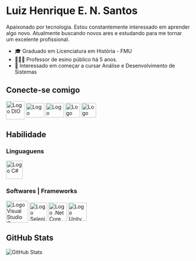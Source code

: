 # Luiz Henrique E. N. Santos
Apaixonado por tecnologia. Estou constantemente interessado em aprender algo novo. Atualmente buscando novos ares e estudando para me tornar um excelente profissional.

- 🎓 Graduado em Licenciatura em História - FMU
- 👨🏾‍🏫 Professor de esino público há 5 anos.
- 🔎 Interessado em começar a cursar Análise e Desenvolvimento de Sistemas

## Conecte-se comigo

<a href="https://www.dio.me/users/luizhenrique_egydio" target="blank"><img align="center" src="https://hermes.digitalinnovation.one/assets/diome/logo-minimized.png" alt="Logo DIO" height="50" width="50" /></a>
<a href="https://www.linkedin.com/in/luizhenriqueens95/" target="blank"><img align="center" src="https://raw.githubusercontent.com/rahuldkjain/github-profile-readme-generator/master/src/images/icons/Social/linked-in-alt.svg" alt="Logo LinkedIN" height="40" width="50" /></a>
<a href="https://www.instagram.com/luizhenrique_ens/" target="blank"><img align="center" src="https://raw.githubusercontent.com/rahuldkjain/github-profile-readme-generator/master/src/images/icons/Social/instagram.svg" alt="Logo Instagram" height="40" width="50" /></a>
<a href="https://github.com/LuizHenriqueENS/" target="blank"><img align="center" src="https://i.imgur.com/DZgetVv.png" alt="Logo GitHub" height="40" width="40" /></a>
<a href="https://discord.com/users/LuizHenrique#1871" target="blank"><img align="center" src="https://raw.githubusercontent.com/rahuldkjain/github-profile-readme-generator/master/src/images/icons/Social/discord.svg" alt="Logo Discord" height="40" width="40" /></a>

## Habilidade

### Linguaguens
<!-- Linguagens -->
<a href="https://docs.microsoft.com/en-us/dotnet/csharp/index" target="blank"><img align="center" src="https://seeklogo.com/images/C/c-sharp-c-logo-02F17714BA-seeklogo.com.png" alt="Logo C#" height="50" width="45" /></a>


### Softwares | Frameworks
<a href="https://unity.com/pt" target="blank"><img align="center" src="https://images-eds-ssl.xboxlive.com/image?url=Q_rwcVSTCIytJ0KOzcjWTYl.n38D8jlKWXJx7NRJmQKBAEDCgtTAQ0JS02UoaiwRP01G4smUF9C3ylkAA5wCG3M.EwU0jGqnz5xGMVkX832290fDH6cRjwVqolp77RVFlzh5W8Z9V7jpUV.TP154lw--&format=source" alt="Logo Visual Studio Community" height="60" width="60" /></a>
<a href="https://www.selenium.dev/" target="blank"><img align="center" src="https://upload.wikimedia.org/wikipedia/commons/d/d5/Selenium_Logo.png" alt="Logo Selenium" height="50" width="48" /></a>
<a href="https://dotnet.microsoft.com/pt-br/download" target="blank"><img align="center" src="https://upload.wikimedia.org/wikipedia/commons/thumb/e/ee/.NET_Core_Logo.svg/2048px-.NET_Core_Logo.svg.png" alt="Logo .Net Core" height="50" width="50" /></a>
<a href="https://unity.com/pt" target="blank"><img align="center" src="https://cdn4.iconfinder.com/data/icons/various-icons-2/476/Unity.png" alt="Logo Unity" height="50" width="50" /></a>


## GitHub Stats

![GitHub Stats](https://github-readme-stats.vercel.app/api?username=LuizHenriqueENS&theme=transparent&bg_color=3B298C&border_color=FFF396&show_icons=true&icon_color=FFF396&title_color=FFF396&text_color=FFF396&hide_title=true&hide=stars)
